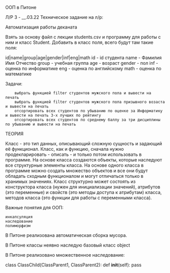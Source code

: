 ООП в Питоне

Л/Р 3 - __.03.22
Техническое задание на л/р:

Автоматизация работы деканата

Взять за основу файл с лекции students.csv и программу для работы с ним и класс Student.
Добавить в класс поля, всего будут там такие поля:

id|name|group|age|gender|inf|eng|math
id - id студента
name - Фамилия Имя Отчество
group - учебная группа
age - возраст
gender - пол
inf - оценка по информатике
eng - оценка по английскому
math - оценка по математике

Задачи:

        выбрать функцией filter студентов мужского пола и вывести на печать
        выбрать функцией filter студентов мужского пола призывного возаста и вывести на печать
        отсортировать всех студентов по убыванию по оценке за Информатику и вывести на печать 3-х лучших по рейтингу
        отсортировать всех студентов по среднему баллу за три дисциплины по убыванию и вывести на печать

ТЕОРИЯ

Класс - это тип данных, описывающий сложную сущность и задающий её функционал.
Класс, как и функцию, сначала нужно продекларировать - описать - и только потом использовать в программе.
На основе класса создаются объекты, которые наследуют все структурные элементы класса.
На основе одного класса в программе можно создать множество объектов и все они будут обладать сходным функционалом и могут отличаться только в хранимых значениях.
Класс структурно может состоять из конструктора класса (нужен для инициализации значений), атрибутов (это переменные) и свойств (это методы доступа к атрибутам) класса, методов класса (это функции для работы с переменными класса).

Важные понятия для ООП:

    инкапсуляция
    наследование
    полиморфизм

В Питоне реализована автоматическая сборка мусора.

В Питоне классы неявно наследую базовый класс object

В Питоне реализовано множественное наследование:

class ClassChild(ClassParent1, ClassParent2):
    def __init__(self):
        pass
